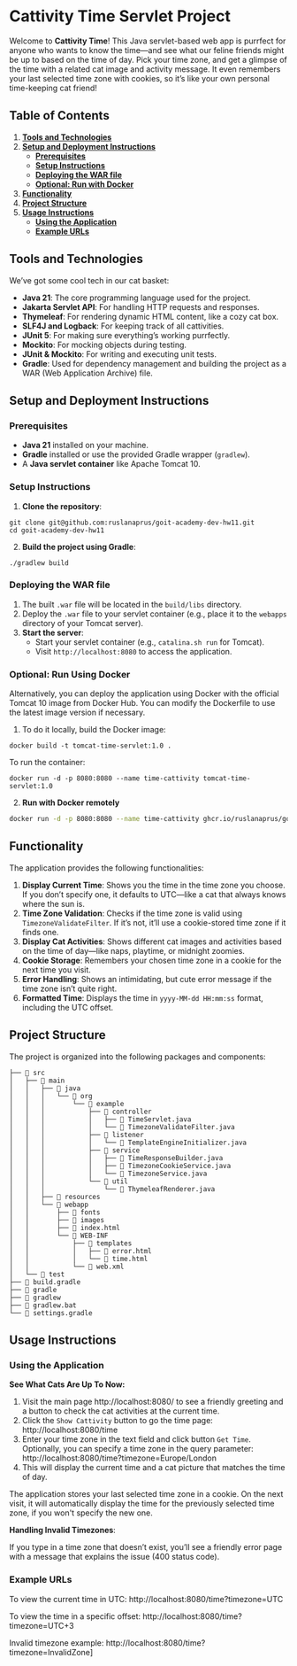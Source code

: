 # Cattivity Time Servlet Project

Welcome to **Cattivity Time**! This Java servlet-based web app is
purrfect for anyone who wants to know the time—and see what our 
feline friends might be up to based on the time of day. 
Pick your time zone, and get a glimpse of the time with a related cat
image and activity message. It even remembers your last selected 
time zone with cookies, so it’s like your own personal time-keeping cat friend!

## Table of Contents
1. **[Tools and Technologies](#tools-and-technologies)**
2. **[Setup and Deployment Instructions](#setup-and-deployment-instructions)**
   - **[Prerequisites](#prerequisites)**
   - **[Setup Instructions](#setup-instructions)**
   - **[Deploying the WAR file](#deploying-the-war-file)**
   - **[Optional: Run with Docker](#optional-run-with-docker-remote)**
3. **[Functionality](#functionality)**
4. **[Project Structure](#project-structure)**
5. **[Usage Instructions](#usage-instructions)**
   - **[Using the Application](#using-the-application)**
   - **[Example URLs](#example-urls)**


## Tools and Technologies

We’ve got some cool tech in our cat basket:

- **Java 21**: The core programming language used for the project.
- **Jakarta Servlet API**: For handling HTTP requests and responses.
- **Thymeleaf**: For rendering dynamic HTML content, like a cozy cat box.
- **SLF4J and Logback**: For keeping track of all cattivities.
- **JUnit 5**: For making sure everything’s working purrfectly.
- **Mockito**: For mocking objects during testing.
- **JUnit & Mockito**: For writing and executing unit tests.
- **Gradle**: Used for dependency management and building the project as a WAR (Web Application Archive) file.

## Setup and Deployment Instructions

### Prerequisites

- **Java 21** installed on your machine.
- **Gradle** installed or use the provided Gradle wrapper (`gradlew`).
- A **Java servlet container** like Apache Tomcat 10.

### Setup Instructions

1. **Clone the repository**:
```shell
git clone git@github.com:ruslanaprus/goit-academy-dev-hw11.git
cd goit-academy-dev-hw11
```

2. **Build the project using Gradle**:

```shell
./gradlew build
```
### Deploying the WAR file

1. The built `.war` file will be located in the `build/libs` directory.
2. Deploy the `.war` file to your servlet container (e.g., place it to the `webapps` directory of your Tomcat server).
3. **Start the server**:
   - Start your servlet container (e.g., `catalina.sh run` for Tomcat).
   - Visit `http://localhost:8080` to access the application.

### Optional: Run Using Docker

Alternatively, you can deploy the application using Docker with the official Tomcat 10 image from Docker Hub. You can modify the Dockerfile to use the latest image version if necessary.

1. To do it locally, build the Docker image:

```shell
docker build -t tomcat-time-servlet:1.0 .
```

To run the container:
```shell
docker run -d -p 8080:8080 --name time-cattivity tomcat-time-servlet:1.0
```

2. **Run with Docker remotely**

```bash
docker run -d -p 8080:8080 --name time-cattivity ghcr.io/ruslanaprus/goit-academy-dev-hw11/time-servlet
```

## Functionality

The application provides the following functionalities:

1. **Display Current Time**: Shows you the time in the time zone you choose. If you don’t specify one, it defaults to UTC—like a cat that always knows where the sun is.
2. **Time Zone Validation**: Checks if the time zone is valid using `TimezoneValidateFilter`. If it’s not, it’ll use a cookie-stored time zone if it finds one.
3. **Display Cat Activities**: Shows different cat images and activities based on the time of day—like naps, playtime, or midnight zoomies.
4. **Cookie Storage**: Remembers your chosen time zone in a cookie for the next time you visit.
5. **Error Handling**: Shows an intimidating, but cute error message if the time zone isn’t quite right.
6. **Formatted Time**: Displays the time in `yyyy-MM-dd HH:mm:ss` format, including the UTC offset.

## Project Structure

The project is organized into the following packages and components:

```shell
├── 󱧼 src
│   ├──  main
│   │   ├──  java
│   │   │   └──  org
│   │   │       └──  example
│   │   │           ├──  controller
│   │   │           │   ├──  TimeServlet.java
│   │   │           │   └──  TimezoneValidateFilter.java
│   │   │           ├──  listener
│   │   │           │   └──  TemplateEngineInitializer.java
│   │   │           ├──  service
│   │   │           │   ├──  TimeResponseBuilder.java
│   │   │           │   ├──  TimezoneCookieService.java
│   │   │           │   └──  TimezoneService.java
│   │   │           └──  util
│   │   │               └──  ThymeleafRenderer.java
│   │   ├──  resources
│   │   └──  webapp
│   │       ├──  fonts
│   │       ├──  images
│   │       ├──  index.html
│   │       └──  WEB-INF
│   │           ├──  templates
│   │           │   ├──  error.html
│   │           │   └──  time.html
│   │           └──  web.xml
│   └──  test
├──  build.gradle
├──  gradle
├──  gradlew
├──  gradlew.bat
└──  settings.gradle
```

## Usage Instructions

### Using the Application

**See What Cats Are Up To Now:**

1. Visit the main page http://localhost:8080/ to see a friendly greeting and a button to check the cat activities at the current time.
2. Click the `Show Cattivity` button to go the time page: http://localhost:8080/time
3. Enter your time zone in the text field and click button `Get Time`. Optionally, you can specify a time zone in the query parameter: http://localhost:8080/time?timezone=Europe/London
4. This will display the current time and a cat picture that matches the time of day.

The application stores your last selected time zone in a cookie. On the next visit, it will automatically display the time for the previously selected time zone, if you won't specify the new one.

**Handling Invalid Timezones**:

If you type in a time zone that doesn’t exist, you’ll see a friendly error page with a message that explains the issue (400 status code).

### Example URLs

To view the current time in UTC:
http://localhost:8080/time?timezone=UTC

To view the time in a specific offset:
http://localhost:8080/time?timezone=UTC+3

Invalid timezone example:
http://localhost:8080/time?timezone=InvalidZone]